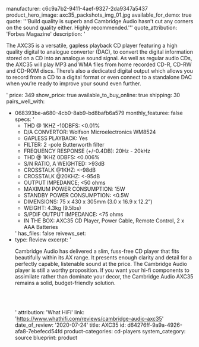 manufacturer: c6c9a7b2-9411-4aef-9327-2da9347a5437
product_hero_image: axc35_packshots_img_01.jpg
available_for_demo: true
quote: '''Build quality is superb and Cambridge Audio hasn’t cut any corners on the sound quality either. Highly recommended.'''
quote_attribution: 'Forbes Magazine'
description: '<p>The AXC35 is a versatile, gapless playback CD player featuring a high quality digital to analogue converter (DAC), to convert the digital information stored on a CD into an analogue sound signal. As well as regular audio CDs, the AXC35 will play MP3 and WMA files from home recorded CD-R, CD-RW and CD-ROM discs. There’s also a dedicated digital output which allows you to record from a CD to a digital format or even connect to a standalone DAC when you’re ready to improve your sound even further.&nbsp;&nbsp;</p>'
price: 349
show_price: true
available_to_buy_online: true
shipping: 30
pairs_well_with:
  - 068393be-a680-4cb0-8ab9-bd8bafb6a579
monthly_featuree: false
specs: '<ul><li>THD @ 1KHZ -10DBFS: &lt;0.01%<br></li><li>D/A CONVERTOR: Wolfson Microelectronics WM8524<br></li><li>GAPLESS PLAYBACK: Yes<br></li><li>FILTER: 2 -pole Butterworth filter<br></li><li>FREQUENCY RESPONSE (+/-0.4DB): 20Hz - 20kHz<br></li><li>THD @ 1KHZ 0DBFS: &lt;0.006%<br></li><li>S/N RATIO, A WEIGHTED: &gt;93dB<br></li><li>CROSSTALK @1KHZ: &lt;-98dB<br></li><li>CROSSTALK @20KHZ: &lt;-95dB<br></li><li>OUTPUT IMPEDANCE; &lt;50 ohms<br></li><li>MAXIMUM POWER CONSUMPTION: 15W<br></li><li>STANDBY POWER CONSUMPTION: &lt;0.5W<br></li><li>DIMENSIONS: 75 x 430 x 305mm (3.0 x 16.9 x 12.2”)<br></li><li>WEIGHT: 4.3kg (9.5lbs)<br></li><li>S/PDIF OUTPUT IMPEDANCE: &lt;75 ohms<br></li><li>IN THE BOX: AXC35 CD Player, Power Cable, Remote Control, 2 x AAA Batteries<br></li></ul>'
has_files: false
reivews_set:
  -
    type: Review
    excerpt: '<p>Cambridge Audio has delivered a slim, fuss-free CD player that fits beautifully within its AX range. It presents enough clarity and detail for a perfectly capable, listenable sound at the price. The Cambridge Audio player is still a worthy proposition. If you want your hi-fi components to assimilate rather than dominate your decor, the Cambridge Audio AXC35 remains a solid, budget-friendly solution.</p><p><br><br></p>'
    attribution: 'What HiFi'
    link: 'https://www.whathifi.com/reviews/cambridge-audio-axc35'
    date_of_review: '2020-07-24'
title: AXC35
id: d64276ff-9a9a-4926-afa8-7ebefecd54fd
product-categories: cd-players
system_category: source
blueprint: product
